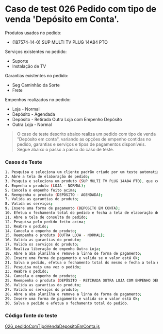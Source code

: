 # Caso de test 026 Pedido com tipo de venda 'Depósito em Conta'.
Produtos usados no pedido:

  - (187574-14-0) SUP MULTI TV PLUG 14A84 PTO

Serviços existentes no pedido:

  - Suporte
  - Instalação de TV

Garantias existentes no pedido:

  - Seg Caminhão da Sorte
  - Frete

Empenhos realizados no pedido:

  - Loja - Normal
  - Depósito - Agendada
  - Depósito - Retirada Outra Loja com Empenho Depósito
  - Outra Loja - Normal

> O caso de teste descrito abaixo realiza um pedido com tipo de venda "Depósito em conta", variando as opções de empenho contidas no pedido, garantias e serviços e tipos de pagamentos disponíveis. Segue abaixo o passo a passo do caso de teste.

### Casos de Teste
```sh
1. Pesquisa e seleciona um cliente padrão criado por um teste automatizado;
2. Abre a tela de elaboração de pedido;
3. Pesquia e seleciona um produto (SUP MULTI TV PLUG 14A84 PTO), que contém as garantias (SUPORTE, INSTALAÇÃO DE TV);
4. Empenha o produto (LOJA - NORMAL);
5. Cancela o empenho feito acima;
6. Reempenha o produto (DEPÓSITO - AGENDADA);
7. Valida as garantias do produto;
8. Valida os serviços;
9. Insere uma forma de pagamento (DEPOSITO EM CONTA);
10. Efetua o fechamento total do pedido e fecha a tela de elaboração de pedido;
11. Abre a tela de consulta do pedido;
12. Pesquisa pelo pedido feito acima;
13. Reabre o pedido;
14. Cancela o empenho do produto;
15. Reempenha o produto (OUTRA LOJA - NORMAL);
16. Valida as garantias do produto;
17. Valida os serviços do produto;
18. Realiza liberação de empenho Outra Loja;
19. Abre a aba planilha e remove a linha de forma de pagamento;
20. Insere uma forma de pagamento e valida se o valor está Ok;
21. Salva o pedido, efetua o fechamento total do mesmo e fecha a tela de elaboração do pedido;
22. Pesquisa mais uma vez o pedido;
23. Reabre o pedido;
24. Cancela o empenho do produto;
25. Reempenha o produto (DEPÓSITO - RETIRADA OUTRA LOJA COM EMPENHO DEPÓSITO);
26. Valida as garantias do produto;
27. Valida os serviços do produto;
28. Abre a aba planilha e remove a linha de forma de pagamento;
29. Insere uma forma de pagamento e valida se o valor está Ok;
30. Salva o pedido e efetua o fechamento total do pedido.
```
### Código fonte do teste
[026_pedidoComTipoVendaDepositoEmConta.js](/Testes/test/novos_testes/026_pedidoComTipoVendaDepositoEmConta.js)